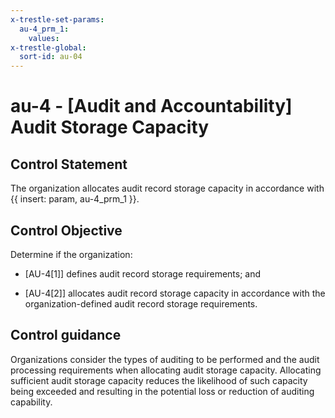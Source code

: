 ```yaml
---
x-trestle-set-params:
  au-4_prm_1:
    values:
x-trestle-global:
  sort-id: au-04
---
```


# au-4 - \[Audit and Accountability\] Audit Storage Capacity

## Control Statement

The organization allocates audit record storage capacity in accordance with {{ insert: param, au-4_prm_1 }}.

## Control Objective

Determine if the organization:

- \[AU-4[1]\] defines audit record storage requirements; and

- \[AU-4[2]\] allocates audit record storage capacity in accordance with the organization-defined audit record storage requirements.

## Control guidance

Organizations consider the types of auditing to be performed and the audit processing requirements when allocating audit storage capacity. Allocating sufficient audit storage capacity reduces the likelihood of such capacity being exceeded and resulting in the potential loss or reduction of auditing capability.
